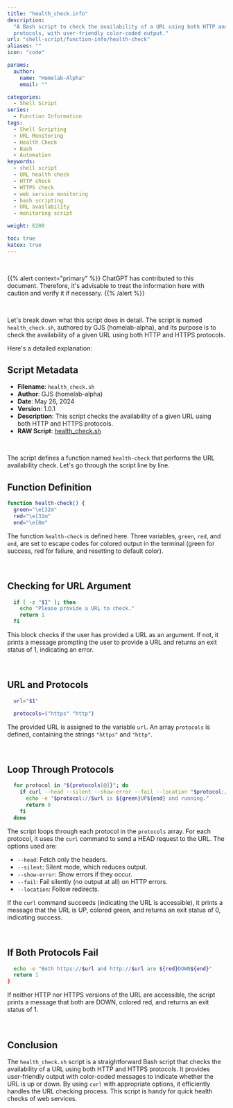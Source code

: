 ```yaml
---
title: "health_check.info"
description:
  "A Bash script to check the availability of a URL using both HTTP and HTTPS
  protocols, with user-friendly color-coded output."
url: "shell-script/function-info/health-check"
aliases: ""
icon: "code"

params:
  author:
    name: "Homelab-Alpha"
    email: ""

categories:
  - Shell Script
series:
  - Function Information
tags:
  - Shell Scripting
  - URL Monitoring
  - Health Check
  - Bash
  - Automation
keywords:
  - shell script
  - URL health check
  - HTTP check
  - HTTPS check
  - web service monitoring
  - bash scripting
  - URL availability
  - monitoring script

weight: 6200

toc: true
katex: true
---
```


<br />

{{% alert context="primary" %}}
ChatGPT has contributed to this document. Therefore, it's advisable to treat the
information here with caution and verify it if necessary. {{% /alert %}}

<br />

Let's break down what this script does in detail. The script is named
`health_check.sh`, authored by GJS (homelab-alpha), and its purpose is to check
the availability of a given URL using both HTTP and HTTPS protocols.

Here's a detailed explanation:

## Script Metadata

- **Filename**: `health_check.sh`
- **Author**: GJS (homelab-alpha)
- **Date**: May 26, 2024
- **Version**: 1.0.1
- **Description**: This script checks the availability of a given URL using both
  HTTP and HTTPS protocols.
- **RAW Script**: [health_check.sh]

<br />

The script defines a function named `health-check` that performs the URL
availability check. Let's go through the script line by line.

## Function Definition

```bash
function health-check() {
  green="\e[32m"
  red="\e[31m"
  end="\e[0m"
```

The function `health-check` is defined here. Three variables, `green`, `red`,
and `end`, are set to escape codes for colored output in the terminal (green for
success, red for failure, and resetting to default color).

<br />

## Checking for URL Argument

```bash
  if [ -z "$1" ]; then
    echo "Please provide a URL to check."
    return 1
  fi
```

This block checks if the user has provided a URL as an argument. If not, it
prints a message prompting the user to provide a URL and returns an exit status
of 1, indicating an error.

<br />

## URL and Protocols

```bash
  url="$1"

  protocols=("https" "http")
```

The provided URL is assigned to the variable `url`. An array `protocols` is
defined, containing the strings `"https"` and `"http"`.

<br />

## Loop Through Protocols

```bash
  for protocol in "${protocols[@]}"; do
    if curl --head --silent --show-error --fail --location "$protocol://$url"; then
      echo -e "$protocol://$url is ${green}UP${end} and running."
      return 0
    fi
  done
```

The script loops through each protocol in the `protocols` array. For each
protocol, it uses the `curl` command to send a HEAD request to the URL. The
options used are:

- `--head`: Fetch only the headers.
- `--silent`: Silent mode, which reduces output.
- `--show-error`: Show errors if they occur.
- `--fail`: Fail silently (no output at all) on HTTP errors.
- `--location`: Follow redirects.

If the `curl` command succeeds (indicating the URL is accessible), it prints a
message that the URL is UP, colored green, and returns an exit status of 0,
indicating success.

<br />

## If Both Protocols Fail

```bash
  echo -e "Both https://$url and http://$url are ${red}DOWN${end}"
  return 1
}
```

If neither HTTP nor HTTPS versions of the URL are accessible, the script prints
a message that both are DOWN, colored red, and returns an exit status of 1.

<br />

## Conclusion

The `health_check.sh` script is a straightforward Bash script that checks the
availability of a URL using both HTTP and HTTPS protocols. It provides
user-friendly output with color-coded messages to indicate whether the URL is up
or down. By using `curl` with appropriate options, it efficiently handles the
URL checking process. This script is handy for quick health checks of web
services.

[health_check.sh]:
  https://raw.githubusercontent.com/homelab-alpha/shell-script/main/functions/health_check.sh
